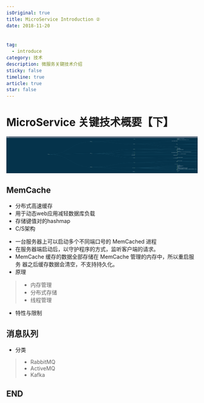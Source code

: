 ```yaml
---
isOriginal: true
title: MicroService Introduction ②
date: 2018-11-20


tag:
  - introduce
category: 技术
description: 微服务关键技术介绍
sticky: false
timeline: true
article: true
star: false
---
```


# MicroService 关键技术概要【下】

![pic](/images/article/20/microservice_all.png)

## MemCache
+ 分布式高速缓存
+ 用于动态web应用减轻数据库负载
+ 存储键值对的hashmap
+ C/S架构
<!--more-->
+ 一台服务器上可以启动多个不同端口号的 MemCached 进程
+ 在服务器端启动后，以守护程序的方式，监听客户端的请求。
+ MemCache 缓存的数据全部存储在 MemCache 管理的内存中，所以重启服务
器之后缓存数据会清空，不支持持久化。
+ 原理
> + 内存管理
> + 分布式存储
> + 线程管理
+ 特性与限制

## 消息队列
+ 分类
> + RabbitMQ
> + ActiveMQ
> + Kafka

## END
